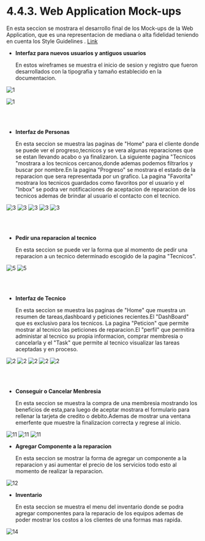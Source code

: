 # 4.4.3. Web Application Mock-ups

En esta seccion se mostrara el desarrollo final de los Mock-ups de la Web Application, que es una representacion de mediana o alta fidelidad teniendo en cuenta los Style Guidelines . [Link](https://www.figma.com/file/qSyCbAqHOXsX1mVh4EX8yy/Open-Source?type=design&node-id=508%3A838&mode=design&t=c0yzJ4yiEgVpak2m-1)

* __Interfaz para nuevos usuarios y antiguos usuarios__

    En estos wireframes se muestra el inicio de sesion y registro que fueron desarrollados con la tipografia y tamaño establecido en la documentacion.




![1](/Docs/Capitulo%20IV/4.4.%20Web%20Applications%20UX/img/1.1/Login.png)

![1](/Docs/Capitulo%20IV/4.4.%20Web%20Applications%20UX/img/1.1/Register.png)

<br></br>

* __Interfaz de Personas__

    En esta seccion se muestra las paginas de "Home" para el cliente donde se puede ver el progreso,tecnicos y se vera algunas reparaciones que se estan llevando acabo o ya finalizaron. La siguiente pagina "Tecnicos "mostrara a los tecnicos cercanos,donde ademas podemos filtrarlos y buscar por nombre.En la pagina "Progreso" se mostrara el estado de la reparacion que sera representada por un grafico. La pagina "Favorita" mostrara los tecnicos guardados como favoritos por el usuario y  el "Inbox" se podra ver notificaciones de aceptacion de reparacion de los tecnicos ademas de brindar al usuario el contacto con el tecnico.

![3](/Docs/Capitulo%20IV/4.4.%20Web%20Applications%20UX/img/3.3/Home.png)
![3](/Docs/Capitulo%20IV/4.4.%20Web%20Applications%20UX/img/3.3/Home-1.png)
![3](/Docs/Capitulo%20IV/4.4.%20Web%20Applications%20UX/img/3.3/Home-2.png)
![3](/Docs/Capitulo%20IV/4.4.%20Web%20Applications%20UX/img/3.3/Home-3.png)
![3](/Docs/Capitulo%20IV/4.4.%20Web%20Applications%20UX/img/3.3/Home-4.png)

<br></br>

* __Pedir una reparacion al tecnico__

    En esta seccion se puede ver la forma que al momento de pedir una reparacion a un tecnico determinado escogido de la pagina "Tecnicos".

![5](/Docs/Capitulo%20IV/4.4.%20Web%20Applications%20UX/img/5.5/Home-1.png)
![5](/Docs/Capitulo%20IV/4.4.%20Web%20Applications%20UX/img/5.5/Home-2.png)



<br></br>

* __Interfaz de Tecnico__

    En esta seccion se muestra las paginas de "Home" que muestra un resumen de tareas,dashboard y peticiones recientes.El "DashBoard" que es exclusivo para los tecnicos. La pagina "Peticion" que permite mostrar al tecnico las peticiones de reparacion.El "perfil" que permitira administar al tecnico su propia informacion, comprar membresia o cancelarla y el "Task" que permite al tecnico visualizar las tareas aceptadas y en proceso.

![2](/Docs/Capitulo%20IV/4.4.%20Web%20Applications%20UX/img/2.2/Home.png)
![2](/Docs/Capitulo%20IV/4.4.%20Web%20Applications%20UX/img/2.2/Home-1.png)
![2](/Docs/Capitulo%20IV/4.4.%20Web%20Applications%20UX/img/2.2/Home-2.png)
![2](/Docs/Capitulo%20IV/4.4.%20Web%20Applications%20UX/img/2.2/Home-3.png)
![2](/Docs/Capitulo%20IV/4.4.%20Web%20Applications%20UX/img/2.2/Home-4.png)


<br></br>

* __Conseguir o Cancelar Menbresia__

    En esta seccion se muestra la compra de una membresia mostrando los beneficios de esta,para luego de aceptar mostrara el formulario para rellenar la tarjeta de credito o debito.Ademas de mostrar una ventana emerfente que muestre la finalizacion correcta y regrese al inicio.

![11](/Docs/Capitulo%20IV/4.4.%20Web%20Applications%20UX/img/11.11/Home-2.png)
![11](/Docs/Capitulo%20IV/4.4.%20Web%20Applications%20UX/img/11.11/Home-3.png)
![11](/Docs/Capitulo%20IV/4.4.%20Web%20Applications%20UX/img/11.11/Home-4.png)

* __Agregar Componente a la reparacion__

    En esta seccion se mostrar la forma de agregar un componente a la reparacion y asi aumentar el precio de los servicios todo esto al momento de realizar la reparacion.

![12](/Docs/Capitulo%20IV/4.4.%20Web%20Applications%20UX/img/12.12/Home-4.png)

* __Inventario__

    En esta seccion se muestra el menu del inventario donde se podra agregar componentes para la reparacio de los equipos ademas de poder mostrar los costos a los clientes de una formas mas rapida.

![14](/Docs/Capitulo%20IV/4.4.%20Web%20Applications%20UX/img/14.14/Home-2.png)
